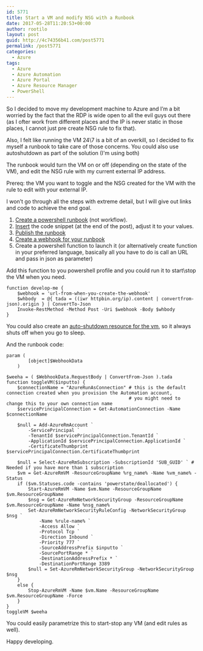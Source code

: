 ```yaml
---
id: 5771
title: Start a VM and modify NSG with a Runbook
date: 2017-05-28T11:20:53+00:00
author: rootilo
layout: post
guid: http://4c74356b41.com/post5771
permalink: /post5771
categories:
  - Azure
tags:
  - Azure
  - Azure Automation
  - Azure Portal
  - Azure Resource Manager
  - PowerShell
---
```

So I decided to move my development machine to Azure and I&#8217;m a bit worried by the fact that the RDP is wide open to all the evil guys out there (as I ofter work from different places and the IP is never static in those places, I cannot just pre create NSG rule to fix that).

Also, I felt like running the VM 24\7 is a bit of an overkill, so I decided to fix myself a runbook to take care of those concerns. You could also use autoshutdown as part of the solution (I'm using both)
  
The runbook would turn the VM on or off (depending on the state of the VM), and edit the NSG rule with my current external IP address.

Prereq: the VM you want to toggle and the NSG created for the VM with the rule to edit with your external IP.
  
I won&#8217;t go through all the steps with extreme detail, but I will give out links and code to achieve the end goal.

  1. [Create a powershell runbook](https://docs.microsoft.com/en-us/azure/automation/automation-creating-importing-runbook) (not workflow).
  2. [Insert](https://docs.microsoft.com/en-us/azure/automation/automation-edit-textual-runbook) the code snippet (at the end of the post), adjust it to your values.
  3. [Publish the runbook](https://docs.microsoft.com/en-us/azure/automation/automation-creating-importing-runbook#to-publish-a-runbook-using-the-azure-portal)
  4. [Create a webhook for your runbook](https://docs.microsoft.com/en-us/azure/automation/automation-webhooks)
  5. Create a powershell function to launch it (or alternatively create function in your preferred language, basically all you have to do is call an URL and pass in json as parameter)

Add this function to you powershell profile and you could run it to start\stop the VM when you need.

```
function develop-me {
	$webhook = 'url-from-when-you-create-the-webhook'
	$whbody  = @{ tada = ((iwr httpbin.org/ip).content | convertfrom-json).origin } | ConvertTo-Json
	Invoke-RestMethod -Method Post -Uri $webhook -Body $whbody
}
```

You could also create an [auto-shutdown resource for the vm](http://4c74356b41.com/post5698), so it always shuts off when you go to sleep.

And the runbook code:

```
param (
        [object]$WebhookData
    )

$weeha = ( $WebhookData.RequestBody | ConvertFrom-Json ).tada
function toggleVM($inputto) {
    $connectionName = "AzureRunAsConnection" # this is the default connection created when you provision the Automation account,
                                             # you might need to change this to your own connection name
    $servicePrincipalConnection = Get-AutomationConnection -Name $connectionName         

    $null = Add-AzureRmAccount `
        -ServicePrincipal `
        -TenantId $servicePrincipalConnection.TenantId `
        -ApplicationId $servicePrincipalConnection.ApplicationId `
        -CertificateThumbprint $servicePrincipalConnection.CertificateThumbprint

    $null = Select-AzureRmSubscription -SubscriptionId 'SUB_GUID' ` # Needed if you have more than 1 subscription
    $vm = Get-AzureRmVM -ResourceGroupName %rg_name% -Name %vm_name% -Status
    if ($vm.Statuses.code -contains 'powerstate/deallocated') {
        Start-AzureRmVM -Name $vm.Name -ResourceGroupName $vm.ResourceGroupName
        $nsg = Get-AzureRmNetworkSecurityGroup -ResourceGroupName $vm.ResourceGroupName -Name %nsg_name%
        Set-AzureRmNetworkSecurityRuleConfig -NetworkSecurityGroup $nsg `
            -Name %rule-name% `
            -Access Allow `
            -Protocol Tcp `
            -Direction Inbound `
            -Priority 777 `
            -SourceAddressPrefix $inputto `
            -SourcePortRange * `
            -DestinationAddressPrefix * `
            -DestinationPortRange 3389
        $null = Set-AzureRmNetworkSecurityGroup -NetworkSecurityGroup $nsg
    }
    else {
        Stop-AzureRmVM -Name $vm.Name -ResourceGroupName $vm.ResourceGroupName -Force
    }
}
toggleVM $weeha
```

You could easily parametrize this to start-stop any VM (and edit rules as well).
  
Happy developing.
